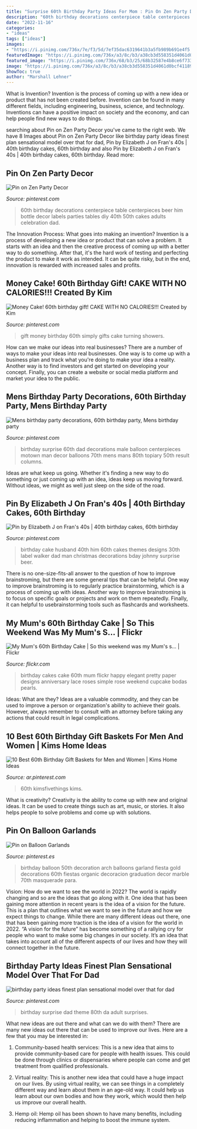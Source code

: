 ```yaml
---
title: "Surprise 60th Birthday Party Ideas For Mom : Pin On Zen Party Decor"
description: "60th birthday decorations centerpiece table centerpieces beer him bottle decor labels parties tables diy 40th 50th cakes adults celebration dad"
date: "2022-11-16"
categories:
- "ideas"
tags: ["ideas"]
images:
- "https://i.pinimg.com/736x/7e/f3/5d/7ef35dac6319641b3a5fb989b691e4f5.jpg"
featuredImage: "https://i.pinimg.com/736x/a3/8c/b3/a38cb3d558351d4061d0bcf411891100.jpg"
featured_image: "https://i.pinimg.com/736x/68/b3/25/68b32587e4b8ce6f7335c45bd1d2e945--male-birthday-surprise-birthday.jpg"
image: "https://i.pinimg.com/736x/a3/8c/b3/a38cb3d558351d4061d0bcf411891100.jpg"
ShowToc: true
author: "Marshall Lehner"
---
```



What is Invention?
Invention is the process of coming up with a new idea or product that has not been created before. Invention can be found in many different fields, including engineering, business, science, and technology. Inventions can have a positive impact on society and the economy, and can help people find new ways to do things.

	

		
searching about Pin on Zen Party Decor you've came to the right web. We have 8 Images about Pin on Zen Party Decor like birthday party ideas finest plan sensational model over that for dad, Pin by Elizabeth J on Fran&#039;s 40s | 40th birthday cakes, 60th birthday and also Pin by Elizabeth J on Fran&#039;s 40s | 40th birthday cakes, 60th birthday. Read more:
		
    
## Pin On Zen Party Decor

<img loading=lazy src="https://i.pinimg.com/736x/a3/8c/b3/a38cb3d558351d4061d0bcf411891100.jpg" onerror="this.onerror=null;this.src='https://tse2.mm.bing.net/th?id=OIP.5fv2RSTqTupjpLNRo5OXWgHaKG&amp;pid=15.1';" alt="Pin on Zen Party Decor">

_Source: pinterest.com_

>60th birthday decorations centerpiece table centerpieces beer him bottle decor labels parties tables diy 40th 50th cakes adults celebration dad. 

	

The Innovation Process: What goes into making an invention?
Invention is a process of developing a new idea or product that can solve a problem. It starts with an idea and then the creative process of coming up with a better way to do something. After that, it's the hard work of testing and perfecting the product to make it work as intended. It can be quite risky, but in the end, innovation is rewarded with increased sales and profits.

    
## Money Cake! 60th Birthday Gift! CAKE WITH NO CALORIES!!! Created By Kim

<img loading=lazy src="https://i.pinimg.com/originals/66/67/14/666714bce9e0a557a6efd99dec8db169.jpg" onerror="this.onerror=null;this.src='https://tse4.mm.bing.net/th?id=OIP.SxJMAr8zwoi2x3R89w-RdgHaNK&amp;pid=15.1';" alt="Money Cake! 60th birthday gift! CAKE WITH NO CALORIES!!! Created by Kim">

_Source: pinterest.com_

>gift money birthday 60th simply gifts cake turning showers. 

	

How can we make our ideas into real businesses?
There are a number of ways to make your ideas into real businesses. One way is to come up with a business plan and track what you're doing to make your idea a reality. Another way is to find investors and get started on developing your concept. Finally, you can create a website or social media platform and market your idea to the public.

    
## Mens Birthday Party Decorations, 60th Birthday Party, Mens Birthday Party

<img loading=lazy src="https://i.pinimg.com/736x/68/b3/25/68b32587e4b8ce6f7335c45bd1d2e945--male-birthday-surprise-birthday.jpg" onerror="this.onerror=null;this.src='https://tse2.mm.bing.net/th?id=OIP.ZOVTiayYQSy2hhvoxmDtnAHaJ3&amp;pid=15.1';" alt="Mens birthday party decorations, 60th birthday party, Mens birthday party">

_Source: pinterest.com_

>birthday surprise 60th dad decorations male balloon centerpieces motown man decor balloons 70th mens mans 80th topiary 50th result columns. 

	

Ideas are what keep us going. Whether it's finding a new way to do something or just coming up with an idea, ideas keep us moving forward. Without ideas, we might as well just sleep on the side of the road.

    
## Pin By Elizabeth J On Fran&#039;s 40s | 40th Birthday Cakes, 60th Birthday

<img loading=lazy src="https://i.pinimg.com/736x/7e/f3/5d/7ef35dac6319641b3a5fb989b691e4f5.jpg" onerror="this.onerror=null;this.src='https://tse4.mm.bing.net/th?id=OIP.YU2ysi6tu9Y7ixvQkSmAGgHaNK&amp;pid=15.1';" alt="Pin by Elizabeth J on Fran&#039;s 40s | 40th birthday cakes, 60th birthday">

_Source: pinterest.com_

>birthday cake husband 40th him 60th cakes themes designs 30th label walker dad man christmas decorations bday johnny surprise beer. 

	

There is no one-size-fits-all answer to the question of how to improve brainstroming, but there are some general tips that can be helpful. One way to improve brainstroming is to regularly practice brainstorming, which is a process of coming up with ideas. Another way to improve brainstroming is to focus on specific goals or projects and work on them repeatedly. Finally, it can helpful to usebrainstorming tools such as flashcards and worksheets.

    
## My Mum&#039;s 60th Birthday Cake | So This Weekend Was My Mum&#039;s S… | Flickr

<img loading=lazy src="https://live.staticflickr.com/8065/8217223273_1888ef7b08_b.jpg" onerror="this.onerror=null;this.src='https://tse2.mm.bing.net/th?id=OIP.U3hyV0fraAw4-PJrmacOcwHaKz&amp;pid=15.1';" alt="My Mum&#039;s 60th Birthday Cake | So this weekend was my Mum&#039;s s… | Flickr">

_Source: flickr.com_

>birthday cakes cake 60th mum flickr happy elegant pretty paper designs anniversary lace roses simple rose weekend cupcake bodas pearls. 

	

Ideas: What are they?
Ideas are a valuable commodity, and they can be used to improve a person or organization's ability to achieve their goals. However, always remember to consult with an attorney before taking any actions that could result in legal complications.

    
## 10 Best 60th Birthday Gift Baskets For Men And Women | Kims Home Ideas

<img loading=lazy src="https://i.pinimg.com/736x/6c/4f/5c/6c4f5cec39498d0f54c68c4bb6295c26.jpg" onerror="this.onerror=null;this.src='https://tse4.mm.bing.net/th?id=OIP.QTSBkSVpPfLenr9AtR0qDgHaPT&amp;pid=15.1';" alt="10 Best 60th Birthday Gift Baskets for Men and Women | Kims Home Ideas">

_Source: ar.pinterest.com_

>60th kimsfivethings kims. 

	

What is creativity?
Creativity is the ability to come up with new and original ideas. It can be used to create things such as art, music, or stories. It also helps people to solve problems and come up with solutions.

    
## Pin On Balloon Garlands

<img loading=lazy src="https://i.pinimg.com/736x/d3/00/f9/d300f9fb49ed32aa4321ad065ac43cd3.jpg" onerror="this.onerror=null;this.src='https://tse3.mm.bing.net/th?id=OIP.zTTn53Yx_Q-qYR6boVDy_QAAAA&amp;pid=15.1';" alt="Pin on Balloon Garlands">

_Source: pinterest.es_

>birthday balloon 50th decoration arch balloons garland fiesta gold decorations 60th fiestas organic decoracion graduation decor marble 70th masquerade para. 

	

Vision: How do we want to see the world in 2022?
The world is rapidly changing and so are the ideas that go along with it. One idea that has been gaining more attention in recent years is the idea of a vision for the future. This is a plan that outlines what we want to see in the future and how we expect things to change. While there are many different ideas out there, one that has been gaining more traction is the idea of a vision for the world in 2022. 
“A vision for the future” has become something of a rallying cry for people who want to make some big changes in our society. It’s an idea that takes into account all of the different aspects of our lives and how they will connect together in the future.

    
## Birthday Party Ideas Finest Plan Sensational Model Over That For Dad

<img loading=lazy src="https://i.pinimg.com/736x/e1/76/05/e17605777eb01d715922be0624c475e5.jpg" onerror="this.onerror=null;this.src='https://tse3.mm.bing.net/th?id=OIP.NBU9QSGq0CLZ9v6CpkjYXwHaKW&amp;pid=15.1';" alt="birthday party ideas finest plan sensational model over that for dad">

_Source: pinterest.com_

>birthday surprise dad theme 80th da adult surprises. 

	

What new ideas are out there and what can we do with them?
There are many new ideas out there that can be used to improve our lives. Here are a few that you may be interested in:
1. Community-based health services: This is a new idea that aims to provide community-based care for people with health issues. This could be done through clinics or dispensaries where people can come and get treatment from qualified professionals.

2. Virtual reality: This is another new idea that could have a huge impact on our lives. By using virtual reality, we can see things in a completely different way and learn about them in an age-old way. It could help us learn about our own bodies and how they work, which would then help us improve our overall health.

3. Hemp oil: Hemp oil has been shown to have many benefits, including reducing inflammation and helping to boost the immune system.


